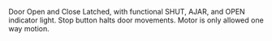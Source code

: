 Door Open and Close Latched, with functional SHUT, AJAR, and OPEN indicator light.
Stop button halts door movements. Motor is only allowed one way motion.
